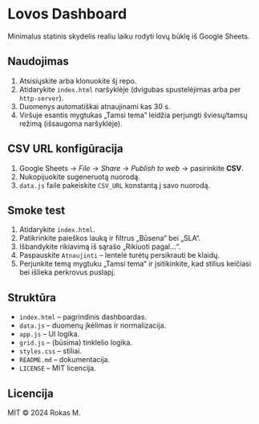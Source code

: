 # Lovos Dashboard

Minimalus statinis skydelis realiu laiku rodyti lovų būklę iš Google Sheets.

## Naudojimas
1. Atsisiųskite arba klonuokite šį repo.
2. Atidarykite `index.html` naršyklėje (dvigubas spustelėjimas arba per `http-server`).
3. Duomenys automatiškai atnaujinami kas 30 s.
4. Viršuje esantis mygtukas „Tamsi tema“ leidžia perjungti šviesų/tamsų režimą (išsaugoma naršyklėje).

## CSV URL konfigūracija
1. Google Sheets → *File* → *Share* → *Publish to web* → pasirinkite **CSV**.
2. Nukopijuokite sugeneruotą nuorodą.
3. `data.js` faile pakeiskite `CSV_URL` konstantą į savo nuorodą.

## Smoke test
1. Atidarykite `index.html`.
2. Patikrinkite paieškos lauką ir filtrus „Būsena“ bei „SLA“.
3. Išbandykite rikiavimą iš sąrašo „Rikiuoti pagal…“.
4. Paspauskite `Atnaujinti` – lentelė turėtų persikrauti be klaidų.
5. Perjunkite temą mygtuku „Tamsi tema“ ir įsitikinkite, kad stilius keičiasi bei išlieka perkrovus puslapį.

## Struktūra
- `index.html` – pagrindinis dashboardas.
- `data.js` – duomenų įkėlimas ir normalizacija.
- `app.js` – UI logika.
- `grid.js` – (būsima) tinklelio logika.
- `styles.css` – stiliai.
- `README.md` – dokumentacija.
- `LICENSE` – MIT licencija.

## Licencija
MIT © 2024 Rokas M.
